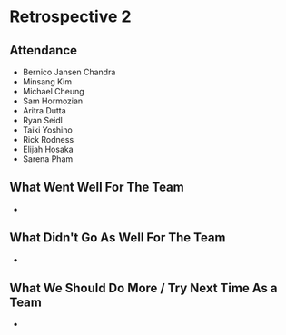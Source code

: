 # Retrospective 2

## Attendance
- Bernico Jansen Chandra
- Minsang Kim
- Michael Cheung
- Sam Hormozian
- Aritra Dutta
- Ryan Seidl
- Taiki Yoshino
- Rick Rodness
- Elijah Hosaka
- Sarena Pham

## What Went Well For The Team
- 

## What Didn't Go As Well For The Team
- 

## What We Should Do More / Try Next Time As a Team
- 
